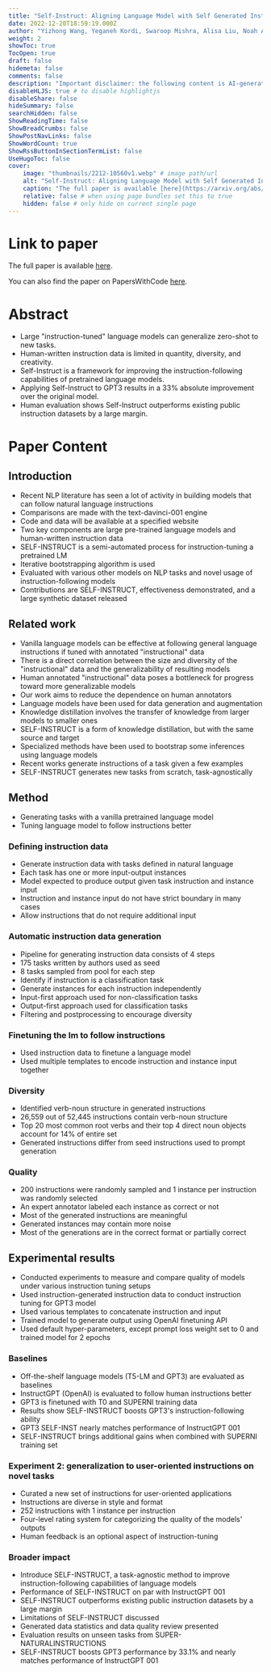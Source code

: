 ```yaml
---
title: "Self-Instruct: Aligning Language Model with Self Generated Instructions"
date: 2022-12-20T18:59:19.000Z
author: "Yizhong Wang, Yeganeh Kordi, Swaroop Mishra, Alisa Liu, Noah A. Smith and 2 others"
weight: 2
showToc: true
TocOpen: true
draft: false
hidemeta: false
comments: false
description: "Important disclaimer: the following content is AI-generated, please make sure to fact check the presented information by reading the full paper."
disableHLJS: true # to disable highlightjs
disableShare: false
hideSummary: false
searchHidden: false
ShowReadingTime: false
ShowBreadCrumbs: false
ShowPostNavLinks: false
ShowWordCount: true
ShowRssButtonInSectionTermList: false
UseHugoToc: false
cover:
    image: "thumbnails/2212-10560v1.webp" # image path/url
    alt: "Self-Instruct: Aligning Language Model with Self Generated Instructions" # alt text
    caption: "The full paper is available [here](https://arxiv.org/abs/2212.10560)." # display caption under cover
    relative: false # when using page bundles set this to true
    hidden: false # only hide on current single page
---
```


# Link to paper
The full paper is available [here](https://arxiv.org/abs/2212.10560).

You can also find the paper on PapersWithCode [here](https://paperswithcode.com/paper/self-instruct-aligning-language-model-with).

# Abstract
- Large "instruction-tuned" language models can generalize zero-shot to new tasks.
- Human-written instruction data is limited in quantity, diversity, and creativity.
- Self-Instruct is a framework for improving the instruction-following capabilities of pretrained language models.
- Applying Self-Instruct to GPT3 results in a 33% absolute improvement over the original model.
- Human evaluation shows Self-Instruct outperforms existing public instruction datasets by a large margin.

# Paper Content

## Introduction
- Recent NLP literature has seen a lot of activity in building models that can follow natural language instructions
- Comparisons are made with the text-davinci-001 engine
- Code and data will be available at a specified website
- Two key components are large pre-trained language models and human-written instruction data
- SELF-INSTRUCT is a semi-automated process for instruction-tuning a pretrained LM
- Iterative bootstrapping algorithm is used
- Evaluated with various other models on NLP tasks and novel usage of instruction-following models
- Contributions are SELF-INSTRUCT, effectiveness demonstrated, and a large synthetic dataset released

## Related work
- Vanilla language models can be effective at following general language instructions if tuned with annotated "instructional" data
- There is a direct correlation between the size and diversity of the "instructional" data and the generalizability of resulting models
- Human annotated "instructional" data poses a bottleneck for progress toward more generalizable models
- Our work aims to reduce the dependence on human annotators
- Language models have been used for data generation and augmentation
- Knowledge distillation involves the transfer of knowledge from larger models to smaller ones
- SELF-INSTRUCT is a form of knowledge distillation, but with the same source and target
- Specialized methods have been used to bootstrap some inferences using language models
- Recent works generate instructions of a task given a few examples
- SELF-INSTRUCT generates new tasks from scratch, task-agnostically

## Method
- Generating tasks with a vanilla pretrained language model
- Tuning language model to follow instructions better

### Defining instruction data
- Generate instruction data with tasks defined in natural language
- Each task has one or more input-output instances
- Model expected to produce output given task instruction and instance input
- Instruction and instance input do not have strict boundary in many cases
- Allow instructions that do not require additional input

### Automatic instruction data generation
- Pipeline for generating instruction data consists of 4 steps
- 175 tasks written by authors used as seed
- 8 tasks sampled from pool for each step
- Identify if instruction is a classification task
- Generate instances for each instruction independently
- Input-first approach used for non-classification tasks
- Output-first approach used for classification tasks
- Filtering and postprocessing to encourage diversity

### Finetuning the lm to follow instructions
- Used instruction data to finetune a language model
- Used multiple templates to encode instruction and instance input together

### Diversity
- Identified verb-noun structure in generated instructions
- 26,559 out of 52,445 instructions contain verb-noun structure
- Top 20 most common root verbs and their top 4 direct noun objects account for 14% of entire set
- Generated instructions differ from seed instructions used to prompt generation

### Quality
- 200 instructions were randomly sampled and 1 instance per instruction was randomly selected
- An expert annotator labeled each instance as correct or not
- Most of the generated instructions are meaningful
- Generated instances may contain more noise
- Most of the generations are in the correct format or partially correct

## Experimental results
- Conducted experiments to measure and compare quality of models under various instruction tuning setups
- Used instruction-generated instruction data to conduct instruction tuning for GPT3 model
- Used various templates to concatenate instruction and input
- Trained model to generate output using OpenAI finetuning API
- Used default hyper-parameters, except prompt loss weight set to 0 and trained model for 2 epochs

### Baselines
- Off-the-shelf language models (T5-LM and GPT3) are evaluated as baselines
- InstructGPT (OpenAI) is evaluated to follow human instructions better
- GPT3 is finetuned with T0 and SUPERNI training data
- Results show SELF-INSTRUCT boosts GPT3's instruction-following ability
- GPT3 SELF-INST nearly matches performance of InstructGPT 001
- SELF-INSTRUCT brings additional gains when combined with SUPERNI training set

### Experiment 2: generalization to user-oriented instructions on novel tasks
- Curated a new set of instructions for user-oriented applications
- Instructions are diverse in style and format
- 252 instructions with 1 instance per instruction
- Four-level rating system for categorizing the quality of the models' outputs
- Human feedback is an optional aspect of instruction-tuning

### Broader impact
- Introduce SELF-INSTRUCT, a task-agnostic method to improve instruction-following capabilities of language models
- Performance of SELF-INSTRUCT on par with InstructGPT 001
- SELF-INSTRUCT outperforms existing public instruction datasets by a large margin
- Limitations of SELF-INSTRUCT discussed
- Generated data statistics and data quality review presented
- Evaluation results on unseen tasks from SUPER-NATURALINSTRUCTIONS
- SELF-INSTRUCT boosts GPT3 performance by 33.1% and nearly matches performance of InstructGPT 001
